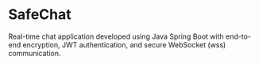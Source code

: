 # SafeChat
Real-time chat application developed using Java Spring Boot with end-to-end encryption, JWT authentication, and secure WebSocket (wss) communication.

